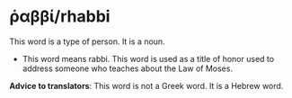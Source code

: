 # ῥαββί/rhabbi
This word is a type of person. It is a noun.

* This word means rabbi. This word is used as a title of honor used to address someone who teaches about the Law of Moses.

**Advice to translators**: This word is not a Greek word. It is a Hebrew word.
